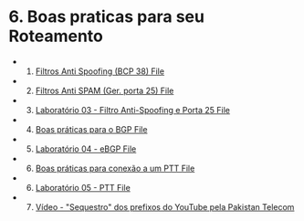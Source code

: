 # 6. Boas praticas para seu Roteamento

* 1. [Filtros Anti Spoofing (BCP 38) File]()
* 2. [Filtros Anti SPAM (Ger. porta 25) File]()
* 3. [Laboratório 03 - Filtro Anti-Spoofing e Porta 25 File]()
* 4. [Boas práticas para o BGP File]()
* 5. [Laboratório 04 - eBGP File]()
* 6. [Boas práticas para conexão a um PTT File]()
* 6. [Laboratório 05 - PTT File]()
* 7. [Vídeo - "Sequestro" dos prefixos do YouTube pela Pakistan Telecom]()

